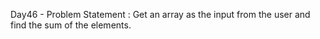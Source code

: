 Day46 - Problem Statement : Get an array as the input from the user and find the sum of the elements.